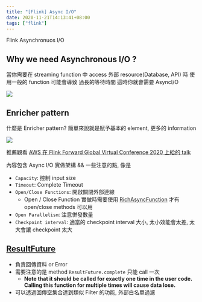 ```yaml
---
title: "[Flink] Async I/O"
date: 2020-11-21T14:13:41+08:00
tags: ["flink"]
---
```


Flink Asynchronuos I/O

<!--more-->

## Why we need Asynchronous I/O ?

當你需要在 streaming function 中 access 外部 resource(Database, API) 時
使用一般的 function 可能會導致 過長的等待時間
這時你就會需要 AsyncI/O

![](https://ci.apache.org/projects/flink/flink-docs-release-1.11/fig/async_io.svg#center)

## Enricher pattern

什麼是 Enricher pattern?
簡單來說就是賦予基本的 element, 更多的 information

![](https://social.technet.microsoft.com/wiki/resized-image.ashx/__size/550x0/__key/communityserver-wikis-components-files/00-00-00-00-05/3771.DataEnricher.gif#center)

推薦觀看 [AWS 在 Flink Forward Global Virtual Conference 2020 上給的 talk](https://www.youtube.com/watch?v=UParyxe-2Wc&list=PLDX4T_cnKjD054YExbUOkr_xdYknVPQUm&index=13&ab_channel=FlinkForward)

內容包含 Async I/O 實做架構 && 一些注意的點, 像是

* `Capacity`: 控制 input size
* `Timeout`: Complete Timeout
* `Open/Close Functions`: 開啟關閉外部連線
    * Open / Close Function 實做時需要使用 [RichAsyncFunction](https://ci.apache.org/projects/flink/flink-docs-master/api/java/org/apache/flink/streaming/api/functions/async/RichAsyncFunction.html) 才有 open/close methods 可以用
* `Open Parallelism`: 注意併發數量
* `Checkpoint interval`: 適當的 checkpoint interval 大小, 太小效能會太差, 太大會讓 checkpoint 太大

## [ResultFuture](https://ci.apache.org/projects/flink/flink-docs-master/api/java/org/apache/flink/streaming/api/functions/async/ResultFuture.html)

* 負責回傳資料 or Error
* 需要注意的是 method `ResultFuture.complete` 只能 call 一次 
    * __Note that it should be called for exactly one time in the user code. Calling this function for multiple times will cause data lose.__
* 可以透過回傳空集合達到類似 Filter 的功能, 外部白名單過濾
